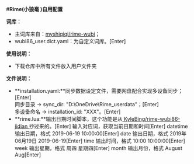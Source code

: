 #**Rime(小狼毫 )自用配置**

**词库：**
  * 主词库来自：[myshiqiqi/rime-wubi]([url](https://github.com/myshiqiqi/rime-wubi))；
  * wubi86_user.dict.yaml：为自定义词库。[Enter]
    
**使用说明：**

  - 下载仓库中所有文件放入用户文件夹

**文件说明：**

  * **installation.yaml:**同步数据设定文件，需要网盘配合实现多设备同步；[Enter]    
    同步目录 → sync_dir: "D:\\OneDrive\\Rime_userdata"；[Enter]    
    多设备命名 → installation_id: "XXX"。[Enter]
  * **rime.lua:**输出日期时间脚本，这个功能是从[ KyleBing/rime-wubi86-jidian ]([url](https://github.com/KyleBing/rime-wubi86-jidian))抄过来的。[Enter]
      输入对应词，获取当前日期和时间[Enter]
         datetime 输出日期，格式 2019-06-19 10:00:00[Enter]
         date 输出日期，格式 2019年06月19日 2019-06-19[Enter]
         time 输出时间，格式 10:00 10:00:00[Enter]
         week 输出星期，格式 周四 星期四[Enter]
         month 输出月份，格式 August Aug[Enter]
